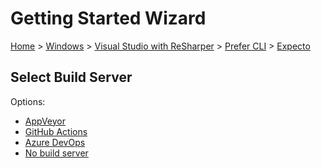 <!--
GENERATED FILE - DO NOT EDIT
This file was generated by [MarkdownSnippets](https://github.com/SimonCropp/MarkdownSnippets).
Source File: /docs/mdsource/wiz/Windows_VisualStudioWithReSharper_Cli_Expecto.source.md
To change this file edit the source file and then run MarkdownSnippets.
-->

# Getting Started Wizard

[Home](/docs/wiz/readme.md) > [Windows](Windows.md) > [Visual Studio with ReSharper](Windows_VisualStudioWithReSharper.md) > [Prefer CLI](Windows_VisualStudioWithReSharper_Cli.md) > [Expecto](Windows_VisualStudioWithReSharper_Cli_Expecto.md)

## Select Build Server

Options:
 * [AppVeyor](Windows_VisualStudioWithReSharper_Cli_Expecto_AppVeyor.md)
 * [GitHub Actions](Windows_VisualStudioWithReSharper_Cli_Expecto_GitHubActions.md)
 * [Azure DevOps](Windows_VisualStudioWithReSharper_Cli_Expecto_AzureDevOps.md)
 * [No build server](Windows_VisualStudioWithReSharper_Cli_Expecto_None.md)
